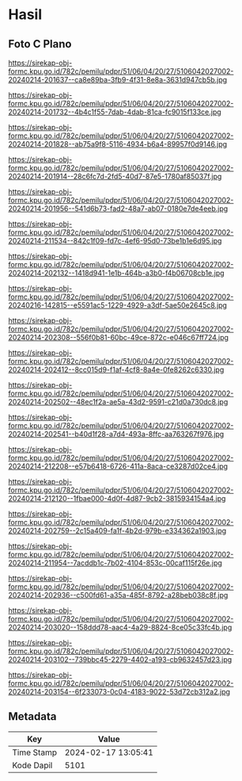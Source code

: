 # Hasil

## Foto C Plano

https://sirekap-obj-formc.kpu.go.id/782c/pemilu/pdpr/51/06/04/20/27/5106042027002-20240214-201637--ca8e89ba-3fb9-4f31-8e8a-3631d947cb5b.jpg

https://sirekap-obj-formc.kpu.go.id/782c/pemilu/pdpr/51/06/04/20/27/5106042027002-20240214-201732--4b4c1f55-7dab-4dab-81ca-fc9015f133ce.jpg

https://sirekap-obj-formc.kpu.go.id/782c/pemilu/pdpr/51/06/04/20/27/5106042027002-20240214-201828--ab75a9f8-5116-4934-b6a4-89957f0d9146.jpg

https://sirekap-obj-formc.kpu.go.id/782c/pemilu/pdpr/51/06/04/20/27/5106042027002-20240214-201914--28c6fc7d-2fd5-40d7-87e5-1780af85037f.jpg

https://sirekap-obj-formc.kpu.go.id/782c/pemilu/pdpr/51/06/04/20/27/5106042027002-20240214-201956--541d6b73-fad2-48a7-ab07-0180e7de4eeb.jpg

https://sirekap-obj-formc.kpu.go.id/782c/pemilu/pdpr/51/06/04/20/27/5106042027002-20240214-211534--842c1f09-fd7c-4ef6-95d0-73be1b1e6d95.jpg

https://sirekap-obj-formc.kpu.go.id/782c/pemilu/pdpr/51/06/04/20/27/5106042027002-20240214-202132--1418d941-1e1b-464b-a3b0-f4b06708cb1e.jpg

https://sirekap-obj-formc.kpu.go.id/782c/pemilu/pdpr/51/06/04/20/27/5106042027002-20240216-142815--e5591ac5-1229-4929-a3df-5ae50e2645c8.jpg

https://sirekap-obj-formc.kpu.go.id/782c/pemilu/pdpr/51/06/04/20/27/5106042027002-20240214-202308--556f0b81-60bc-49ce-872c-e046c67ff724.jpg

https://sirekap-obj-formc.kpu.go.id/782c/pemilu/pdpr/51/06/04/20/27/5106042027002-20240214-202412--8cc015d9-f1af-4cf8-8a4e-0fe8262c6330.jpg

https://sirekap-obj-formc.kpu.go.id/782c/pemilu/pdpr/51/06/04/20/27/5106042027002-20240214-202502--48ec1f2a-ae5a-43d2-9591-c21d0a730dc8.jpg

https://sirekap-obj-formc.kpu.go.id/782c/pemilu/pdpr/51/06/04/20/27/5106042027002-20240214-202541--b40d1f28-a7d4-493a-8ffc-aa763267f976.jpg

https://sirekap-obj-formc.kpu.go.id/782c/pemilu/pdpr/51/06/04/20/27/5106042027002-20240214-212208--e57b6418-6726-411a-8aca-ce3287d02ce4.jpg

https://sirekap-obj-formc.kpu.go.id/782c/pemilu/pdpr/51/06/04/20/27/5106042027002-20240214-212120--1fbae000-4d0f-4d87-9cb2-3815934154a4.jpg

https://sirekap-obj-formc.kpu.go.id/782c/pemilu/pdpr/51/06/04/20/27/5106042027002-20240214-202759--2c15a409-fa1f-4b2d-979b-e334362a1903.jpg

https://sirekap-obj-formc.kpu.go.id/782c/pemilu/pdpr/51/06/04/20/27/5106042027002-20240214-211954--7acddb1c-7b02-4104-853c-00caf115f26e.jpg

https://sirekap-obj-formc.kpu.go.id/782c/pemilu/pdpr/51/06/04/20/27/5106042027002-20240214-202936--c500fd61-a35a-485f-8792-a28beb038c8f.jpg

https://sirekap-obj-formc.kpu.go.id/782c/pemilu/pdpr/51/06/04/20/27/5106042027002-20240214-203020--158ddd78-aac4-4a29-8824-8ce05c33fc4b.jpg

https://sirekap-obj-formc.kpu.go.id/782c/pemilu/pdpr/51/06/04/20/27/5106042027002-20240214-203102--739bbc45-2279-4402-a193-cb9632457d23.jpg

https://sirekap-obj-formc.kpu.go.id/782c/pemilu/pdpr/51/06/04/20/27/5106042027002-20240214-203154--6f233073-0c04-4183-9022-53d72cb312a2.jpg


## Metadata

| Key        | Value               |
| ---------- | ------------------- |
| Time Stamp | 2024-02-17 13:05:41 |
| Kode Dapil | 5101                |



